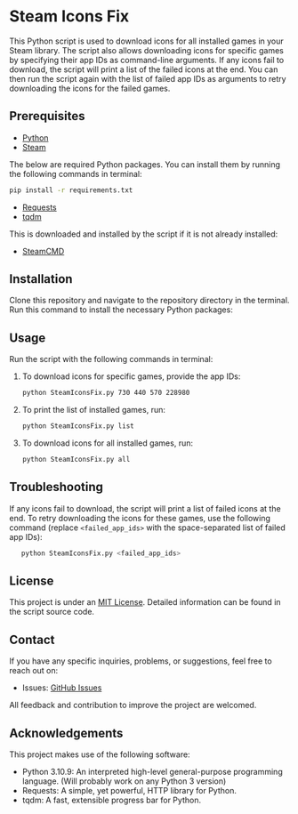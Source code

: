 # Steam Icons Fix

This Python script is used to download icons for all installed games in your Steam library. The script also allows downloading icons for specific games by specifying their app IDs as command-line arguments. If any icons fail to download, the script will print a list of the failed icons at the end. You can then run the script again with the list of failed app IDs as arguments to retry downloading the icons for the failed games.

## Prerequisites

- [Python](https://www.python.org/downloads/)
- [Steam](https://store.steampowered.com/about/)


The below are required Python packages. You can install them by running the following commands in terminal:

```bash
pip install -r requirements.txt
```
- [Requests](https://docs.python-requests.org/en/master/user/install/#install)
- [tqdm](https://github.com/tqdm/tqdm#installation) 

This is downloaded and installed by the script if it is not already installed:
- [SteamCMD](https://developer.valvesoftware.com/wiki/SteamCMD#Downloading_SteamCMD)



## Installation

Clone this repository and navigate to the repository directory in the terminal. Run this command to install the necessary Python packages:

## Usage

Run the script with the following commands in terminal:

1. To download icons for specific games, provide the app IDs:
   ```bash
   python SteamIconsFix.py 730 440 570 228980
   ```

2. To print the list of installed games, run:
   ```bash
   python SteamIconsFix.py list
   ```

3. To download icons for all installed games, run:
   ```bash
   python SteamIconsFix.py all
   ```

## Troubleshooting

If any icons fail to download, the script will print a list of failed icons at the end. To retry downloading the icons for these games, use the following command (replace `<failed_app_ids>` with the space-separated list of failed app IDs):
```bash
   python SteamIconsFix.py <failed_app_ids>
   ```

## License

This project is under an [MIT License](https://opensource.org/licenses/MIT). Detailed information can be found in the script source code.

## Contact

If you have any specific inquiries, problems, or suggestions, feel free to reach out on:

- Issues: [GitHub Issues](https://github.com/havokentity/SteamIconsFix/issues)


All feedback and contribution to improve the project are welcomed.

## Acknowledgements

This project makes use of the following software:

- Python 3.10.9: An interpreted high-level general-purpose programming language. (Will probably work on any Python 3 version)
- Requests: A simple, yet powerful, HTTP library for Python.
- tqdm: A fast, extensible progress bar for Python.